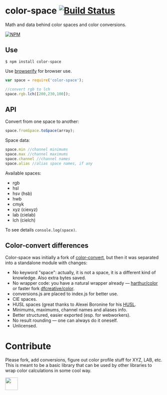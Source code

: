 # color-space [![Build Status](https://travis-ci.org/dfcreative/color-space.svg?branch=master)](https://travis-ci.org/dfcreative/color-space)

Math and data behind color spaces and color conversions.

[![NPM](https://nodei.co/npm/color-space.png?downloads=true&downloadRank=true&stars=true)](https://nodei.co/npm/color-space/)



## Use

`$ npm install color-space`

Use [browserify](https://github.com/substack/node-browserify) for browser use.

```js
var space = require('color-space');

//convert rgb to lch
space.rgb.lch([200,230,100]);
```

## API

Convert from one space to another:

```js
space.fromSpace.toSpace(array);
```

Space data:

```js
space.min //channel minimums
space.max //channel maximums
space.channel //channel names
space.alias //alias space names, if any
```

Available spaces:

* rgb
* hsl
* hsv (hsb)
* hwb
* cmyk
* xyz (ciexyz)
* lab (cielab)
* lch (cielch)


To see details `console.log(space)`.



## Color-convert differences

Color-space was initially a fork of [color-convert](https://github.com/harthur/color-convert), but then it was separated into a standalone module with changes:

* No keyword "space": actually, it is not a space, it is a different kind of knowledge. Also extra bytes saved.
* No wrapper code: you have a natural wrapper already — [harthur/color](https://github.com/harthur/color) or faster fork [dfcreative/color](https://github.com/dfcreative/color).
* conversions.js are placed to index.js for better use.
* CIE spaces.
* HUSL spaces (great thanks to Alexei Boronine for his [HUSL](https://github.com/boronine/husl).
* Minimums, maximums, channel names and aliases info.
* Better structured, easier exported (esp. for webworkers).
* No result rounding — one can always do it oneself.
* Unlicensed.

# Contribute

Please fork, add conversions, figure out color profile stuff for XYZ, LAB, etc. This is meant to be a basic library that can be used by other libraries to wrap color calculations in some cool way.



<a href="http://unlicense.org/UNLICENSE"><img src="http://upload.wikimedia.org/wikipedia/commons/6/62/PD-icon.svg" width="40"/></a>